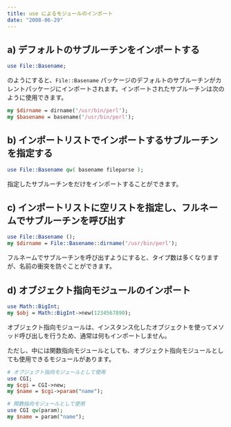 ```yaml
---
title: use によるモジュールのインポート
date: "2008-06-29"
---
```


a) デフォルトのサブルーチンをインポートする
----

```perl
use File::Basename;
```

のようにすると、`File::Basename` パッケージのデフォルトのサブルーチンがカレントパッケージにインポートされます。インポートされたサブルーチンは次のように使用できます。

```perl
my $dirname = dirname('/usr/bin/perl');
my $basename = basename('/usr/bin/perl');
```

b) インポートリストでインポートするサブルーチンを指定する
----

```perl
use File::Basename qw( basename fileparse );
```

指定したサブルーチンをだけをインポートすることができます。


c) インポートリストに空リストを指定し、フルネームでサブルーチンを呼び出す
----

```perl
use File::Basename ();
my $dirname = File::Basename::dirname('/usr/bin/perl');
```

フルネームでサブルーチンを呼び出すようにすると、タイプ数は多くなりますが、名前の衝突を防ぐことができます。


d) オブジェクト指向モジュールのインポート
----

```perl
use Math::BigInt;
my $obj = Math::BigInt->new(1234567890);
```

オブジェクト指向モジュールは、インスタンス化したオブジェクトを使ってメソッド呼び出しを行うため、通常は何もインポートしません。

ただし、中には関数指向モジュールとしても、オブジェクト指向モジュールとしても使用できるモジュールがあります。

```perl
# オブジェクト指向モジュールとして使用
use CGI;
my $cgi = CGI->new;
my $name = $cgi->param("name");

# 関数指向モジュールとして使用
use CGI qw(param);
my $name = param("name");
```

